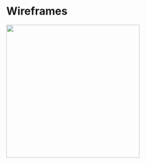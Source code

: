 # Wireframes

<img src="https://github.com/UsabilityEngineering/Whirlpool/phase2/Pictures/comp_one.png" width=350 aign=left>
